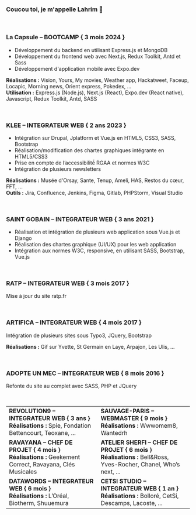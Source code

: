 ### Coucou toi, je m'appelle Lahrim 👋
<br>

### La Capsule – BOOTCAMP { 3 mois 2024 }
- Développement du backend en utilisant Express.js et MongoDB
- Développement du frontend web avec Next.js, Redux Toolkit, Antd et Sass
- Développement d'application mobile avec Expo.dev

**Réalisations :**
Vision, Yours, My movies, Weather app, Hackatweet, Faceup, Locapic, Morning news, Orient express, Pokedex, ...<br>
**Utilisation :**
Express.js (Node.js), Next.js (React), Expo.dev (React native), Javascript, Redux Toolkit, Antd, SASS

<br>

### KLEE – INTEGRATEUR WEB { 2 ans 2023 }
- Intégration sur Drupal, Jplatform et Vue.js en HTML5, CSS3, SASS, Bootstrap
- Réalisation/modification des chartes graphiques intégrante en HTML5/CSS3
- Prise en compte de l’accessibilité́ RGAA et normes W3C
- Intégration de plusieurs newsletters

**Réalisations :** Musée d'Orsay, Sante, Tenup, Ameli, HAS, Restos du cœur, FFT, ...<br>
**Outils :** Jira, Confluence, Jenkins, Figma, Gitlab, PHPStorm, Visual Studio

<br>

### SAINT GOBAIN – INTEGRATEUR WEB { 3 ans 2021 }
- Réalisation et intégration de plusieurs web application sous Vue.js et Django
- Réalisation des chartes graphique (UI/UX) pour les web application
- Intégration aux normes W3C, responsive, en utilisant SASS, Bootstrap, Vue.js
<br>

### RATP – INTEGRATEUR WEB { 3 mois 2017 }
Mise à jour du site ratp.fr

<br>

### ARTIFICA – INTEGRATEUR WEB { 4 mois 2017 }
Intégration de plusieurs sites sous Typo3, JQuery, Bootstrap

**Réalisations :** Gif sur Yvette, St Germain en Laye, Arpajon, Les Ulis, ...

<br>

### ADOPTE UN MEC – INTEGRATEUR WEB { 8 mois 2016 }
Refonte du site au complet avec SASS, PHP et JQuery

<br>

| | |
|-|-|
| **REVOLUTION9 – INTEGRATEUR WEB { 3 ans }**<br> **Réalisations :** Spie, Fondation Bettencourt, Teoxane, ... | **SAUVAGE-PARIS – WEBMASTER { 9 mois }**<br> **Réalisations :** Wwwomem8, Wantedrh |
| **RAVAYANA – CHEF DE PROJET { 4 mois }**<br> **Réalisations :** Geekement Correct, Ravayana, Clés Musicales | **ATELIER SHERFI – CHEF DE PROJET { 6 mois }**<br> **Réalisations :** Bell&Ross, Yves-Rocher, Chanel, Who’s next, ... |
| **DATAWORDS – INTEGRATEUR WEB { 6 mois }**<br> **Réalisations :** L’Oréal, Biotherm, Shuuemura | **CETSI STUDIO – INTEGRATEUR WEB { 1 an }**<br> **Réalisations :** Bolloré, CetSi, Descamps, Lacoste, ... |
